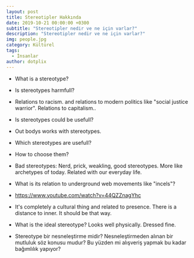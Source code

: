```yaml
---
layout: post
title: Stereotipler Hakkında
date: 2019-10-21 00:00:00 +0300
subtitle: "Stereotipler nedir ve ne için varlar?"
description: "Stereotipler nedir ve ne için varlar?"
img: people.jpg
category: Kültürel
tags:
  - İnsanlar
author: dotplix
---
```



* What is a stereotype?
* Is stereotypes harmfull?
* Relations to racism. and relations to modern politics like "social justice warrior". Relations to capitalism..
* Is stereotypes could be usefull?
* Out bodys works with stereotypes.
* Which stereotypes are usefull? 
* How to choose them?
* Bad stereotypes: Nerd, prick, weakling,  good stereotypes. More like archetypes of today. Related with our everyday life. 
* What is its relation to underground web movements like "incels"?
* https://www.youtube.com/watch?v=44QZZnagYhc


* It's completely a cultural thing and related to presence. There is a distance to inner. It should be that way.
* What is the ideal stereotype? Looks well physically. Dressed fine.


* Stereotype bir nesneleştirme midir? Nesneleştirmeden alınan bir mutluluk söz konusu mudur? Bu yüzden mi alışveriş yapmak bu kadar bağımlılık yapıyor?
